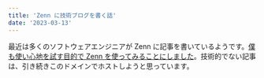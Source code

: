 ```yaml
---
title: 'Zenn に技術ブログを書く話'
date: '2023-03-13'
---
```


最近は多くのソフトウェアエンジニアが Zenn に記事を書いているようです。[僕も使い心地を試す目的で Zenn を使ってみることにしました](https://zenn.dev/mahata)。技術的でない記事は、引き続きこのドメインでホストしようと思っています。
